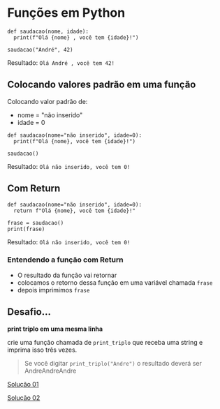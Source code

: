 # Funções em Python

```
def saudacao(nome, idade):
  print(f"Olá {nome} , você tem {idade}!")

saudacao("André", 42)
```


Resultado:
```Olá André , você tem 42!```

## Colocando valores padrão em uma função

Colocando valor padrão de:
- nome = "não inserido"
- idade = 0


```
def saudacao(nome="não inserido", idade=0):
  print(f"Olá {nome}, você tem {idade}!")

saudacao()
```
Resultado: ```Olá não inserido, você tem 0!```


## Com Return
```
def saudacao(nome="não inserido", idade=0):
  return f"Olá {nome}, você tem {idade}!"

frase = saudacao()
print(frase)
```
Resultado: ```Olá não inserido, você tem 0!```

### Entendendo a função com Return
- O resultado da função vai retornar 
- colocamos o retorno dessa função em uma variável chamada ```frase```
- depois imprimimos ```frase```



## Desafio...

__print triplo em uma mesma linha__

crie uma função chamada de ```print_triplo``` que receba uma string e imprima isso três vezes. 
> Se você digitar ```print_triplo("Andre")``` o resultado deverá ser AndreAndreAndre

[Solução 01](https://github.com/andrenevares/andrenevares/blob/master/python/desafios/triple_print_solucao01.py)

[Solução 02](https://github.com/andrenevares/andrenevares/blob/master/python/desafios/triple_print_solucao02.py)

